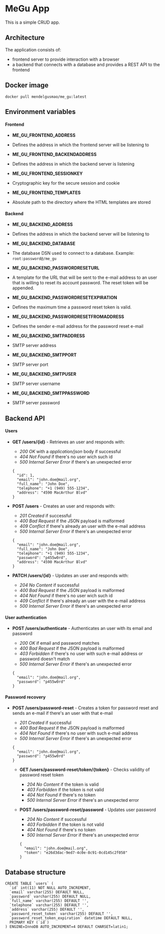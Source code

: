 # MeGu App

This is a simple CRUD app.

## Architecture

The application consists of:
  * frontend server to provide interaction with a browser
  * a backend that connects with a database and provides a REST API to the frontend

## Docker image

```
docker pull mendelgusmao/me_gu:latest
```

## Environment variables

#### Frontend

* **ME_GU_FRONTEND_ADDRESS**
 - Defines the address in which the frontend server will be listening to
* **ME_GU_FRONTEND_BACKENDADDRESS**
 - Defines the address in which the backend server is listening
* **ME_GU_FRONTEND_SESSIONKEY**
 - Cryptographic key for the secure session and cookie
* **ME_GU_FRONTEND_TEMPLATES**
 - Absolute path to the directory where the HTML templates are stored

#### Backend

* **ME_GU_BACKEND_ADDRESS**
 - Defines the address in which the backend server will be listening to
* **ME_GU_BACKEND_DATABASE**
 - The database DSN used to connect to a database. Example: `root:password@/me_gu`
* **ME_GU_BACKEND_PASSWORDRESETURL**
 - A template for the URL that will be sent to the e-mail address to an user that is willing to reset its account password. The reset token will be appended.
* **ME_GU_BACKEND_PASSWORDRESETEXPIRATION**
 - Defines the maximum time a password reset token is valid.
* **ME_GU_BACKEND_PASSWORDRESETFROMADDRESS**
 - Defines the sender e-mail address for the password reset e-mail
* **ME_GU_BACKEND_SMTPADDRESS**
 - SMTP server address
* **ME_GU_BACKEND_SMTPPORT**
 - SMTP server port
* **ME_GU_BACKEND_SMTPUSER**
 - SMTP server username
* **ME_GU_BACKEND_SMTPPASSWORD**
 - SMTP server password

## Backend API

#### Users

* **GET /users/{id}** - Retrieves an user and responds with:
  * *200 OK* with a *application/json* body if successful
  * *404 Not Found* if there's no user wich such id
  * *500 Internal Server Error* if there's an unexpected error

  ```
  {
    "id": 1,
    "email": "john.doe@mail.org",
    "full_name": "John Doe",
    "telephone": "+1 (949) 555-1234",
    "address": "4590 MacArthur Blvd"
  }
  ```

* **POST /users** - Creates an user and responds with:
  * *201 Created* if successful
  * *400 Bad Request* if the JSON payload is malformed
  * *409 Conflict* if there's already an user with the e-mail address
  * *500 Internal Server Error* if there's an unexpected error

  ```
  {
    "email": "john.doe@mail.org",
    "full_name": "John Doe",
    "telephone": "+1 (949) 555-1234",
    "password": "p455w0rd",
    "address": "4590 MacArthur Blvd"
  }
  ```

* **PATCH /users/{id}** - Updates an user and responds with:
  * *204 No Content* if successful
  * *400 Bad Request* if the JSON payload is malformed
  * *404 Not Found* if there's no user wich such id
  * *409 Conflict* if there's already an user with the e-mail address
  * *500 Internal Server Error* if there's an unexpected error

#### User authentication

* **POST /users/authenticate** - Authenticates an user with its email and password
  * *200 OK* if email and password matches
  * *400 Bad Request* if the JSON payload is malformed
  * *403 Forbidden* if there's no user with such e-mail address or password doesn't match
  * *500 Internal Server Error* if there's an unexpected error

  ```
  {
    "email": "john.doe@mail.org",
    "password": "p455w0rd"
  }
  ```

#### Password recovery

* **POST /users/password-reset** - Creates a token for password reset and sends an e-mail if there's an user with that e-mail
  * *201 Created* if successful
  * *400 Bad Request* if the JSON payload is malformed
  * *404 Not Found* if there's no user with such e-mail address
  * *500 Internal Server Error* if there's an unexpected error

  ```
  {
    "email": "john.doe@mail.org",
    "password": "p455w0rd"
  }
  ```

  * **GET /users/password-reset/token/{token}** - Checks validity of password reset token
    * *204 No Content* if the token is valid
    * *403 Forbidden* if the token is not valid
    * *404 Not Found* if there's no token
    * *500 Internal Server Error* if there's an unexpected error


  * **POST /users/password-reset/password** - Updates user password
    * *204 No Content* if successful
    * *403 Forbidden* if the token is not valid
    * *404 Not Found* if there's no token
    * *500 Internal Server Error* if there's an unexpected error

    ```
    {
      "email": "john.doe@mail.org",
      "token": "e26d3dac-9ed7-4c0e-8c91-0cd145c2f058"
    }
    ```

## Database structure

```
CREATE TABLE `users` (
  `id` int(11) NOT NULL AUTO_INCREMENT,
  `email` varchar(255) DEFAULT NULL,
  `password` varchar(255) DEFAULT NULL,
  `full_name` varchar(255) DEFAULT '',
  `telephone` varchar(255) DEFAULT '',
  `address` varchar(255) DEFAULT '',
  `password_reset_token` varchar(255) DEFAULT '',
  `password_reset_token_expiration` datetime DEFAULT NULL,
  PRIMARY KEY (`id`)
) ENGINE=InnoDB AUTO_INCREMENT=4 DEFAULT CHARSET=latin1;
```
